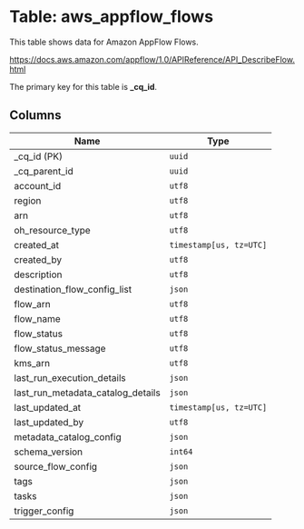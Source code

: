 # Table: aws_appflow_flows

This table shows data for Amazon AppFlow Flows.

https://docs.aws.amazon.com/appflow/1.0/APIReference/API_DescribeFlow.html

The primary key for this table is **_cq_id**.

## Columns

| Name          | Type          |
| ------------- | ------------- |
|_cq_id (PK)|`uuid`|
|_cq_parent_id|`uuid`|
|account_id|`utf8`|
|region|`utf8`|
|arn|`utf8`|
|oh_resource_type|`utf8`|
|created_at|`timestamp[us, tz=UTC]`|
|created_by|`utf8`|
|description|`utf8`|
|destination_flow_config_list|`json`|
|flow_arn|`utf8`|
|flow_name|`utf8`|
|flow_status|`utf8`|
|flow_status_message|`utf8`|
|kms_arn|`utf8`|
|last_run_execution_details|`json`|
|last_run_metadata_catalog_details|`json`|
|last_updated_at|`timestamp[us, tz=UTC]`|
|last_updated_by|`utf8`|
|metadata_catalog_config|`json`|
|schema_version|`int64`|
|source_flow_config|`json`|
|tags|`json`|
|tasks|`json`|
|trigger_config|`json`|